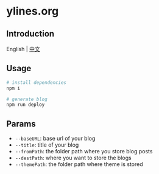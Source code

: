 # ylines.org

## Introduction

English | [中文](https://cn.ylines.org/static-y.html)

## Usage

```bash
# install dependencies
npm i

# generate blog
npm run deploy
```

## Params

- `--baseURL`: base url of your blog
- `--title`: title of your blog
- `--fromPath`: the folder path where you store blog posts
- `--destPath`: where you want to store the blogs
- `--themePath`: the folder path where theme is stored

